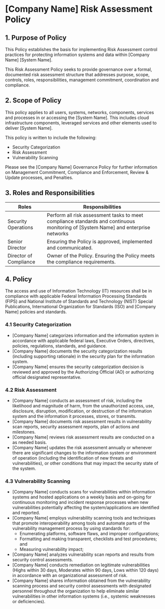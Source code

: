 # [Company Name] Risk Assessment Policy

## 1. Purpose of Policy
This Policy establishes the basis for implementing Risk Assessment control practices for protecting information systems and data within [Company Name] [System Name].

This Risk Assessment Policy seeks to provide governance over a formal, documented risk assessment structure that addresses purpose, scope, controls, roles, responsibilities, management commitment, coordination and compliance.

## 2. Scope of Policy
This policy applies to all users, systems, networks, components, services and processes in or accessing the [System Name]. This includes cloud infrastructure components, leveraged services and other elements used to deliver [System Name].

This policy is written to include the following:
* Security Categorization
* Risk Assessment
* Vulnerability Scanning

Please see the [Company Name] Governance Policy for further information on Management Commitment, Compliance and Enforcement, Review & Update processes, and Penalties.

## 3. Roles and Responsibilities
|Roles                  |Responsibilities|
|-----------------------|------------------------------------------------------------------------------------------------------------|
|Security Operations    | Perform all risk assessment tasks to meet compliance standards and continuous monitoring of [System Name] and enterprise networks|
|Senior Director        | Ensuring the Policy is approved, implemented and communicated.|
|Director of Compliance | Owner of the Policy. Ensuring the Policy meets the compliance requirements.|

## 4. Policy
The access and use of Information Technology (IT) resources shall be in compliance with applicable Federal Information Processing Standards (FIPS) and National Institute of Standards and Technology (NIST) Special Publications, International Organization for Standards (ISO) and [Company Name] policies and standards.

### 4.1 Security Categorization
* [Company Name] categorizes information and the information system in accordance with applicable federal laws, Executive Orders, directives, policies, regulations, standards, and guidance.
* [Company Name] documents the security categorization results (including supporting rationale) in the security plan for the information system.
* [Company Name] ensures the security categorization decision is reviewed and approved by the Authorizing Official (AO) or authorizing official designated representative.

### 4.2 Risk Assessment
* [Company Name] conducts an assessment of risk, including the likelihood and magnitude of harm, from the unauthorized access, use, disclosure, disruption, modification, or destruction of the information system and the information it processes, stores, or transmits.
* [Company Name] documents risk assessment results in vulnerability scan reports, security assessment reports, plan of actions and milestones.
* [Company Name] reviews risk assessment results are conducted on a as needed basis.
* [Company Name] updates the risk assessment annually or whenever there are significant changes to the information system or environment of operation (including the identification of new threats and vulnerabilities), or other conditions that may impact the security state of the system.

### 4.3 Vulnerability Scanning
* [Company Name] conducts scans for vulnerabilities within information systems and hosted applications on a weekly basis and on-going for continuous monitoring and incident response processes when new vulnerabilities potentially affecting the system/applications are identified and reported.
* [Company Name] employs vulnerability scanning tools and techniques that promote interoperability among tools and automate parts of the vulnerability management process by using standards for:
  * Enumerating platforms, software flaws, and improper configurations;
  * Formatting and making transparent, checklists and test procedures; and
  * Measuring vulnerability impact;
* [Company Name] analyzes vulnerability scan reports and results from security control assessments.
* [Company Name] conducts remediation on legitimate vulnerabilities (Highs within 30 days, Moderates within 90 days, Lows within 120 days) in accordance with an organizational assessment of risk.
* [Company Name] shares information obtained from the vulnerability scanning process and security control assessments with designated personnel throughout the organization to help eliminate similar vulnerabilities in other information systems (i.e., systemic weaknesses or deficiencies).
